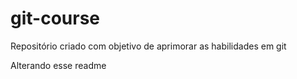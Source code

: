 # git-course
Repositório criado com objetivo de aprimorar as habilidades em git

Alterando esse readme
